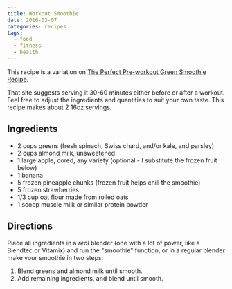 ```yaml
---
title: Workout Smoothie
date: 2016-03-07
categories: recipes
tags:
  - food
  - fitness
  - health
---
```


This recipe is a variation on [The Perfect Pre-workout Green Smoothie Recipe](http://simplegreensmoothies.com/green-smoothie-recipes/pre-workout-green-smoothie).

<!--more-->

That site suggests serving it 30-60 minutes either before or after a workout. Feel free to adjust the ingredients and quantities to suit your own taste. This recipe makes about 2 16oz servings.

## Ingredients

- 2 cups greens (fresh spinach, Swiss chard, and/or kale, and parsley)
- 2 cups almond milk, unsweetened
- 1 large apple, cored, any variety (optional - I substitute the frozen fruit below)
- 1 banana
- 5 frozen pineapple chunks (frozen fruit helps chill the smoothie)
- 5 frozen strawberries
- 1/3 cup oat flour made from rolled oats
- 1 scoop muscle milk or similar protein powder

## Directions
Place all ingredients in a *real* blender (one with a lot of power, like a Blendtec or Vitamix) and run the "smoothie" function, or in a regular blender make your smoothie in two steps:

1. Blend greens and almond milk until smooth.
2. Add remaining ingredients, and blend until smooth.
